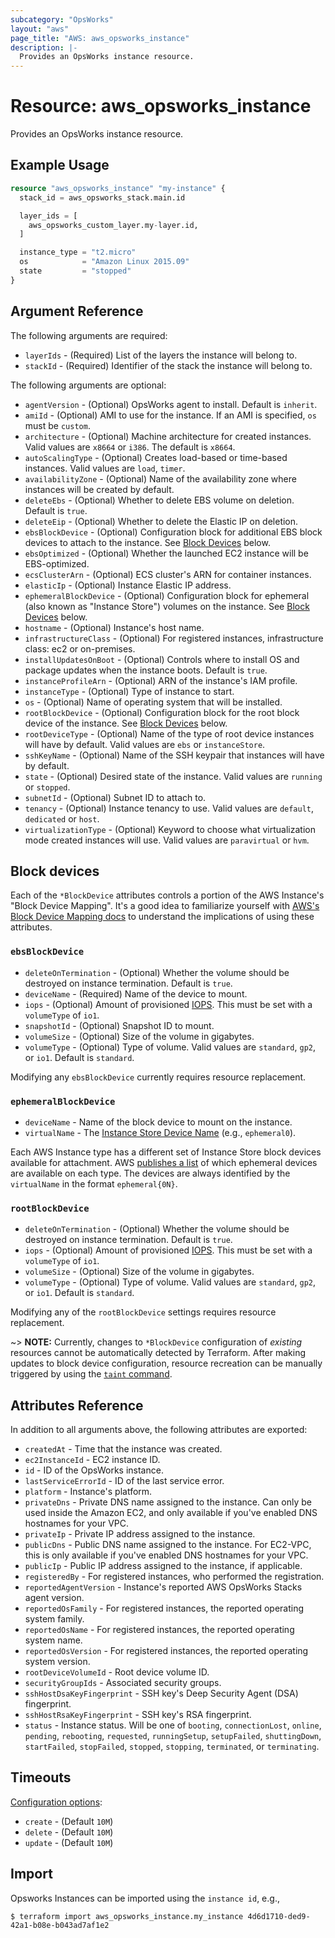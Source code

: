 ```yaml
---
subcategory: "OpsWorks"
layout: "aws"
page_title: "AWS: aws_opsworks_instance"
description: |-
  Provides an OpsWorks instance resource.
---
```


# Resource: aws_opsworks_instance

Provides an OpsWorks instance resource.

## Example Usage

```terraform
resource "aws_opsworks_instance" "my-instance" {
  stack_id = aws_opsworks_stack.main.id

  layer_ids = [
    aws_opsworks_custom_layer.my-layer.id,
  ]

  instance_type = "t2.micro"
  os            = "Amazon Linux 2015.09"
  state         = "stopped"
}
```

## Argument Reference

The following arguments are required:

* `layerIds` - (Required) List of the layers the instance will belong to.
* `stackId` - (Required) Identifier of the stack the instance will belong to.

The following arguments are optional:

* `agentVersion` - (Optional) OpsWorks agent to install. Default is `inherit`.
* `amiId` - (Optional) AMI to use for the instance.  If an AMI is specified, `os` must be `custom`.
* `architecture` - (Optional) Machine architecture for created instances.  Valid values are `x8664` or `i386`. The default is `x8664`.
* `autoScalingType` - (Optional) Creates load-based or time-based instances.  Valid values are `load`, `timer`.
* `availabilityZone` - (Optional) Name of the availability zone where instances will be created by default.
* `deleteEbs` - (Optional) Whether to delete EBS volume on deletion. Default is `true`.
* `deleteEip` - (Optional) Whether to delete the Elastic IP on deletion.
* `ebsBlockDevice` - (Optional) Configuration block for additional EBS block devices to attach to the instance. See [Block Devices](#block-devices) below.
* `ebsOptimized` - (Optional) Whether the launched EC2 instance will be EBS-optimized.
* `ecsClusterArn` - (Optional) ECS cluster's ARN for container instances.
* `elasticIp` - (Optional) Instance Elastic IP address.
* `ephemeralBlockDevice` - (Optional) Configuration block for ephemeral (also known as "Instance Store") volumes on the instance. See [Block Devices](#block-devices) below.
* `hostname` - (Optional) Instance's host name.
* `infrastructureClass` - (Optional) For registered instances, infrastructure class: ec2 or on-premises.
* `installUpdatesOnBoot` - (Optional) Controls where to install OS and package updates when the instance boots.  Default is `true`.
* `instanceProfileArn` - (Optional) ARN of the instance's IAM profile.
* `instanceType` - (Optional) Type of instance to start.
* `os` - (Optional) Name of operating system that will be installed.
* `rootBlockDevice` - (Optional) Configuration block for the root block device of the instance. See [Block Devices](#block-devices) below.
* `rootDeviceType` - (Optional) Name of the type of root device instances will have by default. Valid values are `ebs` or `instanceStore`.
* `sshKeyName` - (Optional) Name of the SSH keypair that instances will have by default.
* `state` - (Optional) Desired state of the instance. Valid values are `running` or `stopped`.
* `subnetId` - (Optional) Subnet ID to attach to.
* `tenancy` - (Optional) Instance tenancy to use. Valid values are `default`, `dedicated` or `host`.
* `virtualizationType` - (Optional) Keyword to choose what virtualization mode created instances will use. Valid values are `paravirtual` or `hvm`.

## Block devices

Each of the `*BlockDevice` attributes controls a portion of the AWS
Instance's "Block Device Mapping". It's a good idea to familiarize yourself with [AWS's Block Device
Mapping docs](http://docs.aws.amazon.com/AWSEC2/latest/UserGuide/block-device-mapping-concepts.html)
to understand the implications of using these attributes.

### `ebsBlockDevice`

* `deleteOnTermination` - (Optional) Whether the volume should be destroyed on instance termination. Default is `true`.
* `deviceName` - (Required) Name of the device to mount.
* `iops` - (Optional) Amount of provisioned [IOPS](http://docs.aws.amazon.com/AWSEC2/latest/UserGuide/ebs-io-characteristics.html). This must be set with a `volumeType` of `io1`.
* `snapshotId` - (Optional) Snapshot ID to mount.
* `volumeSize` - (Optional) Size of the volume in gigabytes.
* `volumeType` - (Optional) Type of volume. Valid values are `standard`, `gp2`, or `io1`. Default is `standard`.

Modifying any `ebsBlockDevice` currently requires resource replacement.

### `ephemeralBlockDevice`

* `deviceName` - Name of the block device to mount on the instance.
* `virtualName` - The [Instance Store Device Name](http://docs.aws.amazon.com/AWSEC2/latest/UserGuide/InstanceStorage.html#InstanceStoreDeviceNames) (e.g., `ephemeral0`).

Each AWS Instance type has a different set of Instance Store block devices
available for attachment. AWS [publishes a
list](http://docs.aws.amazon.com/AWSEC2/latest/UserGuide/InstanceStorage.html#StorageOnInstanceTypes)
of which ephemeral devices are available on each type. The devices are always
identified by the `virtualName` in the format `ephemeral{0N}`.

### `rootBlockDevice`

* `deleteOnTermination` - (Optional) Whether the volume should be destroyed on instance termination. Default is `true`.
* `iops` - (Optional) Amount of provisioned [IOPS](http://docs.aws.amazon.com/AWSEC2/latest/UserGuide/ebs-io-characteristics.html). This must be set with a `volumeType` of `io1`.
* `volumeSize` - (Optional) Size of the volume in gigabytes.
* `volumeType` - (Optional) Type of volume. Valid values are `standard`, `gp2`, or `io1`. Default is `standard`.

Modifying any of the `rootBlockDevice` settings requires resource
replacement.

~> **NOTE:** Currently, changes to `*BlockDevice` configuration of _existing_
resources cannot be automatically detected by Terraform. After making updates
to block device configuration, resource recreation can be manually triggered by
using the [`taint` command](https://www.terraform.io/docs/commands/taint.html).

## Attributes Reference

In addition to all arguments above, the following attributes are exported:

* `createdAt` - Time that the instance was created.
* `ec2InstanceId` - EC2 instance ID.
* `id` - ID of the OpsWorks instance.
* `lastServiceErrorId` - ID of the last service error.
* `platform` - Instance's platform.
* `privateDns` - Private DNS name assigned to the instance. Can only be used inside the Amazon EC2, and only available if you've enabled DNS hostnames for your VPC.
* `privateIp` - Private IP address assigned to the instance.
* `publicDns` - Public DNS name assigned to the instance. For EC2-VPC, this is only available if you've enabled DNS hostnames for your VPC.
* `publicIp` - Public IP address assigned to the instance, if applicable.
* `registeredBy` - For registered instances, who performed the registration.
* `reportedAgentVersion` - Instance's reported AWS OpsWorks Stacks agent version.
* `reportedOsFamily` - For registered instances, the reported operating system family.
* `reportedOsName` - For registered instances, the reported operating system name.
* `reportedOsVersion` - For registered instances, the reported operating system version.
* `rootDeviceVolumeId` - Root device volume ID.
* `securityGroupIds` - Associated security groups.
* `sshHostDsaKeyFingerprint` - SSH key's Deep Security Agent (DSA) fingerprint.
* `sshHostRsaKeyFingerprint` - SSH key's RSA fingerprint.
* `status` - Instance status. Will be one of `booting`, `connectionLost`, `online`, `pending`, `rebooting`, `requested`, `runningSetup`, `setupFailed`, `shuttingDown`, `startFailed`, `stopFailed`, `stopped`, `stopping`, `terminated`, or `terminating`.

## Timeouts

[Configuration options](https://developer.hashicorp.com/terraform/language/resources/syntax#operation-timeouts):

- `create` - (Default `10M`)
- `delete` - (Default `10M`)
- `update` - (Default `10M`)

## Import

Opsworks Instances can be imported using the `instance id`, e.g.,

```
$ terraform import aws_opsworks_instance.my_instance 4d6d1710-ded9-42a1-b08e-b043ad7af1e2
```

<!-- cache-key: cdktf-0.17.0-pre.15 input-f62412f2b9221044dbe355e5f6789115e86bf6e957d784f1237f8bb393dbe7d5 -->